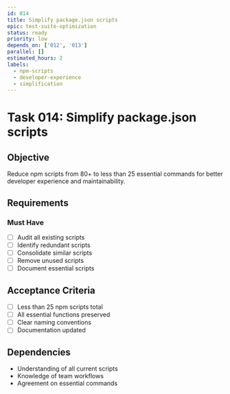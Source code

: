 ```yaml
---
id: 014
title: Simplify package.json scripts
epic: test-suite-optimization
status: ready
priority: low
depends_on: ['012', '013']
parallel: []
estimated_hours: 2
labels:
  - npm-scripts
  - developer-experience
  - simplification
---
```


# Task 014: Simplify package.json scripts

## Objective

Reduce npm scripts from 80+ to less than 25 essential commands for better
developer experience and maintainability.

## Requirements

### Must Have

- [ ] Audit all existing scripts
- [ ] Identify redundant scripts
- [ ] Consolidate similar scripts
- [ ] Remove unused scripts
- [ ] Document essential scripts

## Acceptance Criteria

- [ ] Less than 25 npm scripts total
- [ ] All essential functions preserved
- [ ] Clear naming conventions
- [ ] Documentation updated

## Dependencies

- Understanding of all current scripts
- Knowledge of team workflows
- Agreement on essential commands
